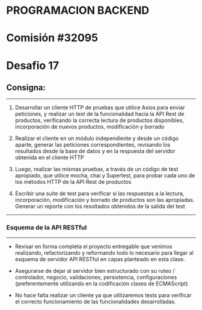 # PROGRAMACION BACKEND

# Comisión #32095

# Desafio 17

## Consigna:

---

1. Desarrollar un cliente HTTP de pruebas que utilice Axios para enviar peticiones, y realizar un test de la funcionalidad hacia la API Rest de productos, verificando la correcta lectura de productos disponibles, incorporación de nuevos productos, modificación y borrado

2. Realizar el cliente en un módulo independiente y desde un código aparte, generar las peticiones correspondientes, revisando los resultados desde la base de datos y en la respuesta del servidor obtenida en el cliente HTTP

3. Luego, realizar las mismas pruebas, a través de un código de test apropiado, que utilice mocha, chai y Supertest, para probar cada uno de los métodos HTTP de la API Rest de productos

4. Escribir una suite de test para verificar si las respuestas a la lectura, incorporación, modificación y borrado de productos son las apropiadas. Generar un reporte con los resultados obtenidos de la salida del test

---

### Esquema de la API RESTful

---

- Revisar en forma completa el proyecto entregable que venimos realizando, refactorizando y reformando todo lo necesario para llegar al esquema de servidor API RESTful en capas planteado en esta clase.

- Asegurarse de dejar al servidor bien estructurado con su ruteo / controlador, negocio, validaciones, persistencia, configuraciones (preferentemente utilizando en la codificación clases de ECMAScript)

- No hace falta realizar un cliente ya que utilizaremos tests para verificar el correcto funcionamiento de las funcionalidades desarrolladas.
